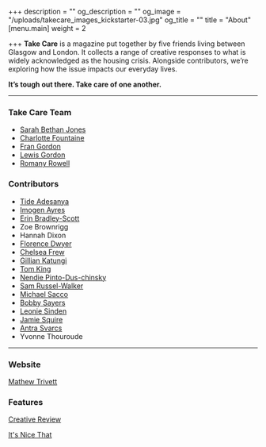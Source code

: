 +++
description = ""
og_description = ""
og_image = "/uploads/takecare_images_kickstarter-03.jpg"
og_title = ""
title = "About"
[menu.main]
weight = 2

+++
**Take Care** is a magazine put together by five friends living between Glasgow and London. It collects a range of creative responses to what is widely acknowledged as the housing crisis. Alongside contributors, we’re exploring how the issue impacts our everyday lives.

**It’s tough out there. Take care of one another.**

***

### Take Care Team

* <a href="https://www.instagram.com/sbj_____/" target="_blank">Sarah Bethan Jones</a>
* <a href="http://www.charlottefountaine.com/" target="_blank">Charlotte Fountaine</a>
* <a href="http://www.francesgordondesign.com/" target="_blank">Fran Gordon</a>
* <a href="https://twitter.com/lewis_gordon" target="_blank">Lewis Gordon</a>
* <a href="http://www.romanyrowell.com/" target="_blank">Romany Rowell</a>

### Contributors

<ul id="contributors-list"> <li><a href="https://www.instagram.com/teadayblogs/" target="_blank">Tide Adesanya</a></li> <li><a href="http://www.mobeltype.com/" target="_blank">Imogen Ayres</a></li> <li><a href="https://www.instagram.com/ebscottsigns" target="_blank">Erin Bradley-Scott</a></li> <li>Zoe	Brownrigg</li> <li>Hannah Dixon</li> <li><a href="https://www.florencedwyer.com/" target="_blank">Florence Dwyer</a></li> <li><a href="http://www.chelseafrew.com/" target="_blank">Chelsea Frew</a></li> <li><a href="https://www.linkedin.com/in/gkatungi/" target="_blank">Gillian Katungi</a></li> <li><a href="https://www.behance.net/tomkingdesign" target="_blank">Tom King</a></li> <li><a href="http://www.nendiepintoduschinsky.com/home" target="_blank">Nendie Pinto-Dus-chinsky</a></li> <li><a href="http://www.samrussellwalker.com/" target="_blank">Sam Russel-Walker</a></li> <li><a href="https://www.instagram.com/michaeldantesacco/" target="_blank">Michael Sacco</a></li> <li><a href="http://www.bobbysayers.com/" target="_blank">Bobby Sayers</a></li> <li><a href="http://www.leoniesinden.com/" target="_blank">Leonie Sinden</a></li> <li><a href="https://jamiesquire.co.uk/" target="_blank">Jamie Squire</a></li> <li><a href="http://www.antra-svarcs.com/" target="_blank">Antra Svarcs</a></li> <li>Yvonne Thouroude</li></ul>

***

### Website

 [Mathew Trivett](https://mathewtrivett.co.uk/)

### Features

[Creative Review](https://www.creativereview.co.uk/good-reads-take-cares-creative-response-to-the-housing-crisis/)

[It's Nice That](https://www.itsnicethat.com/articles/take-care-magazine-publication-230719)